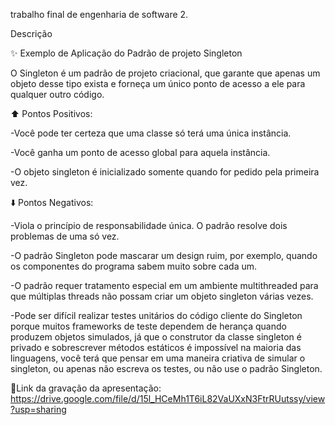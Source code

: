 trabalho final de engenharia de software 2.

Descrição

✨ Exemplo de Aplicação do Padrão de projeto Singleton

   O Singleton é um padrão de projeto criacional, que garante que apenas um objeto desse tipo exista e forneça um único ponto de acesso a ele para qualquer outro código.


⬆️ Pontos Positivos:

-Você pode ter certeza que uma classe só terá uma única instância.

-Você ganha um ponto de acesso global para aquela instância.

-O objeto singleton é inicializado somente quando for pedido pela primeira vez.


⬇️ Pontos Negativos:

-Viola o princípio de responsabilidade única. O padrão resolve dois problemas de uma só vez.

-O padrão Singleton pode mascarar um design ruim, por exemplo, quando os componentes do programa sabem muito sobre cada um.

-O padrão requer tratamento especial em um ambiente multithreaded para que múltiplas threads não possam criar um objeto singleton várias vezes.

-Pode ser difícil realizar testes unitários do código cliente do Singleton porque muitos frameworks de teste dependem de herança quando produzem objetos simulados, já que o construtor da classe singleton é privado e sobrescrever métodos estáticos é impossível na maioria das linguagens, você terá que pensar em uma maneira criativa de simular o singleton, ou apenas não escreva os testes, ou não use o padrão Singleton.


📝Link da gravação da apresentação:
https://drive.google.com/file/d/15l_HCeMh1T6iL82VaUXxN3FtrRUutssy/view?usp=sharing
